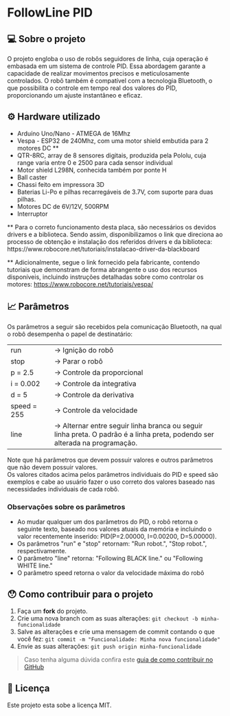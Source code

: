 # FollowLine PID
## 💻 Sobre o projeto
O projeto engloba o uso de robôs seguidores de linha, cuja operação é embasada em um sistema de controle PID. Essa abordagem garante a capacidade de realizar movimentos precisos e meticulosamente controlados. O robô  também é compatível com a tecnologia Bluetooth, o que possibilita o controle em tempo real dos valores do PID, proporcionando um ajuste instantâneo e eficaz.

## ⚙️ Hardware utilizado
<ul>
	<li>Ardu&iacute;no Uno/Nano - ATMEGA de 16Mhz</li>
	<li>Vespa - ESP32 de 240Mhz, com uma motor shield embutida para 2 motores DC **</li> 
	<li>QTR-8RC, array de 8 sensores digitais, produzida pela Pololu, cuja range varia entre 0 e 2500 para cada sensor individual</li>
	<li>Motor shield L298N, conhecida tamb&eacute;m por ponte H</li>
	<li>Ball caster</li>
	<li>Chassi feito em impressora 3D</li>
	<li>Baterias Li-Po e pilhas recarreg&aacute;veis de 3.7V, com suporte para duas pilhas.</li>
	<li>Motores DC de 6V/12V, 500RPM</li>
	<li>Interruptor</li>
</ul>
** Para o correto funcionamento desta placa, são necessários os devidos drivers e a biblioteca. Sendo assim, disponibilizamos o link que direciona ao processo de obtenção e instalação dos referidos drivers e da biblioteca:
https://www.robocore.net/tutoriais/instalacao-driver-da-blackboard

** Adicionalmente, segue o link fornecido pela fabricante, contendo tutoriais que demonstram de forma abrangente o uso dos recursos disponíveis, incluindo instruções detalhadas sobre como controlar os motores:
https://www.robocore.net/tutoriais/vespa/

## 📈 Parâmetros
Os parâmetros a seguir são recebidos pela comunicação Bluetooth, na qual o robô desempenha o papel de destinatário:

<table border="0" cellpadding="0" cellspacing="0" style="width:500px">
	<tbody>
		<tr>
			<td style="width:88px">run&nbsp;</td>
			<td style="width:398px">-&gt; Igni&ccedil;&atilde;o do rob&ocirc;</td>
		</tr>
		<tr>
			<td style="width:88px">stop&nbsp;</td>
			<td style="width:398px">-&gt; Parar o rob&ocirc;</td>
		</tr>
		<tr>
			<td style="width:88px">p = 2.5&nbsp;</td>
			<td style="width:398px">-&gt; Controle da proporcional</td>
		</tr>
		<tr>
			<td style="width:88px">i = 0.002</td>
			<td style="width:398px">-&gt; Controle da integrativa</td>
		</tr>
		<tr>
			<td style="width:88px">d = 5&nbsp;</td>
			<td style="width:398px">-&gt; Controle da derivativa</td>
		</tr>
		<tr>
			<td style="width:88px">speed = 255</td>
			<td style="width:398px">-&gt; Controle da velocidade</td>
		</tr>
		<tr>
			<td style="width:88px">line&nbsp;&nbsp;&nbsp;</td>
			<td style="width:398px">-&gt; Alternar entre seguir linha branca ou seguir linha preta. O padr&atilde;o &eacute; a linha preta, podendo ser alterada na programa&ccedil;&atilde;o.</td>
		</tr>
	</tbody>
</table>

Note que há parâmetros que devem possuir valores e outros parâmetros que não devem possuir valores.<br />
Os valores citados acima pelos parâmetros individuais do PID e speed são exemplos e cabe ao usuário fazer o uso correto dos valores baseado nas necessidades individuais de cada robô.<br/>

### Observações sobre os parâmetros
- Ao mudar qualquer um dos parâmetros do PID, o robô retorna o seguinte texto, baseado nos valores atuais da memória e incluindo o valor recentemente inserido: PID(P=2.00000, I=0.00200, D=5.00000).<br />
- Os parâmetros "run" e "stop" retornam: "Run robot.", "Stop robot.", respectivamente.<br />
- O parâmetro "line" retorna: "Following BLACK line." ou "Following WHITE line."<br />
- O parâmetro speed retorna o valor da velocidade máxima do robô <br />

## 😯 Como contribuir para o projeto

1. Faça um **fork** do projeto.
2. Crie uma nova branch com as suas alterações: `git checkout -b minha-funcionalidade`
3. Salve as alterações e crie uma mensagem de commit contando o que você fez: `git commit -m "Funcionalidade: Minha nova funcionalidade"`
4. Envie as suas alterações: `git push origin minha-funcionalidade`
> Caso tenha alguma dúvida confira este [guia de como contribuir no GitHub](https://github.com/firstcontributions/first-contributions)


## 📝 Licença

Este projeto esta sobe a licença MIT.
